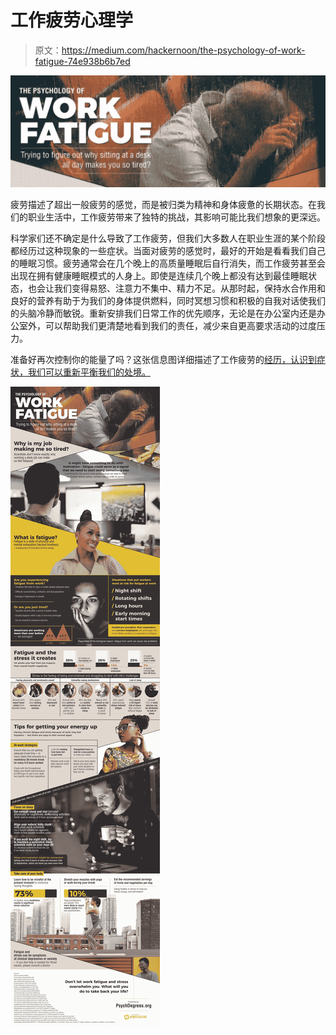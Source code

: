 # 工作疲劳心理学

> 原文：<https://medium.com/hackernoon/the-psychology-of-work-fatigue-74e938b6b7ed>

![](img/55c303f0d63d3c66a84f88f4fcf5cbc8.png)

疲劳描述了超出一般疲劳的感觉，而是被归类为精神和身体疲惫的长期状态。在我们的职业生活中，工作疲劳带来了独特的挑战，其影响可能比我们想象的更深远。

科学家们还不确定是什么导致了工作疲劳，但我们大多数人在职业生涯的某个阶段都经历过这种现象的一些症状。当面对疲劳的感觉时，最好的开始是看看我们自己的睡眠习惯。疲劳通常会在几个晚上的高质量睡眠后自行消失，而工作疲劳甚至会出现在拥有健康睡眠模式的人身上。即使是连续几个晚上都没有达到最佳睡眠状态，也会让我们变得易怒、注意力不集中、精力不足。从那时起，保持水合作用和良好的营养有助于为我们的身体提供燃料，同时冥想习惯和积极的自我对话使我们的头脑冷静而敏锐。重新安排我们日常工作的优先顺序，无论是在办公室内还是办公室外，可以帮助我们更清楚地看到我们的责任，减少来自更高要求活动的过度压力。

准备好再次控制你的能量了吗？这张信息图详细描述了工作疲劳的[经历，认识到症状，我们可以重新平衡我们的处境。](https://www.psychdegrees.org/psychology-work-fatigue/)

![](img/4780a516fae604e1e5953fa0c132c0d4.png)